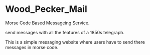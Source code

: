 # Wood_Pecker_Mail
Morse Code Based Messageing Service.

send messages with all the features of a 1850s telegraph.

This is a simple messaging website where users have to send there messages in morse code.
